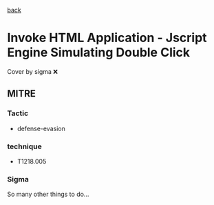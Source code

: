 [back](../index.md)
# Invoke HTML Application - Jscript Engine Simulating Double Click
Cover by sigma :x: 

## MITRE
### Tactic
  - defense-evasion

### technique
  - T1218.005

### Sigma

 So many other things to do...